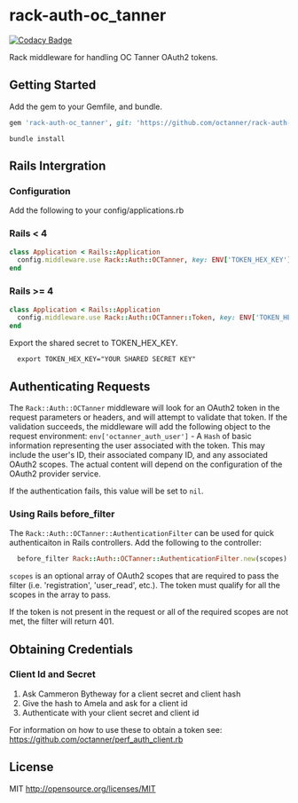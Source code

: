 # rack-auth-oc_tanner

[![Codacy Badge](https://api.codacy.com/project/badge/Grade/dba2856c3ac449289764bbc17240735f)](https://www.codacy.com/app/jaywagnon/rack-auth-oc_tanner?utm_source=github.com&amp;utm_medium=referral&amp;utm_content=octanner/rack-auth-oc_tanner&amp;utm_campaign=Badge_Grade)

Rack middleware for handling OC Tanner OAuth2 tokens.

## Getting Started

Add the gem to your Gemfile, and bundle.

```ruby
gem 'rack-auth-oc_tanner', git: 'https://github.com/octanner/rack-auth-oc_tanner.git'
```

```
bundle install
```

## Rails Intergration

### Configuration

Add the following to your config/applications.rb

### Rails < 4
```ruby
class Application < Rails::Application
  config.middleware.use Rack::Auth::OCTanner, key: ENV['TOKEN_HEX_KEY']
end
```
### Rails >= 4

```ruby
class Application < Rails::Application
  config.middleware.use Rack::Auth::OCTanner::Token, key: ENV['TOKEN_HEX_KEY']
end
```

Export the shared secret to TOKEN_HEX_KEY.

```
  export TOKEN_HEX_KEY="YOUR SHARED SECRET KEY"
```

## Authenticating Requests

The `Rack::Auth::OCTanner` middleware will look for an OAuth2 token in the
request parameters or headers, and will attempt to validate that token.  If the
validation succeeds, the middleware will add the following object to the
request environment: `env['octanner_auth_user']` - A `Hash` of basic
information representing the user associated with the token.  This may include
the user's ID, their associated company ID, and any associated OAuth2 scopes.
The actual content will depend on the configuration of the OAuth2 provider
service.

If the authentication fails, this value will be set to `nil`.

### Using Rails before_filter

The `Rack::Auth::OCTanner::AuthenticationFilter` can be used for quick
authenticaiton in Rails controllers.  Add the following to the controller:

```ruby
  before_filter Rack::Auth::OCTanner::AuthenticationFilter.new(scopes)
```

`scopes` is an optional array of OAuth2 scopes that are required to pass the
filter (i.e. 'registration', 'user_read', etc.).  The token must qualify for
all the scopes in the array to pass.

If the token is not present in the request or all of the required scopes are
not met, the filter will return 401.

## Obtaining Credentials

### Client Id and Secret

1. Ask Cammeron Bytheway for a client secret and client hash
2. Give the hash to Amela and ask for a client id
3. Authenticate with your client secret and client id

For information on how to use these to obtain a token see:
https://github.com/octanner/perf_auth_client.rb

## License

MIT http://opensource.org/licenses/MIT
